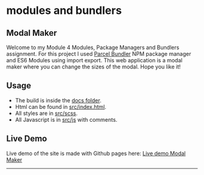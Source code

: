 # modules and bundlers
## Modal Maker

Welcome to my Module 4 Modules, Package Managers and Bundlers assignment. 
For this project I used [Parcel Bundler](https://parceljs.org/) NPM package manager and ES6 Modules using import export.
This web application is a modal maker where you can change the sizes of the modal.
Hope you like it!

## Usage

+ The build is inside the [docs folder](/docs).
+ Html can be found in [src/index.html](src/index.html).
+ All styles are in [src/scss](src/scss).
+ All Javascript is in [src/js](src/js) with comments.

## Live Demo

Live demo of the site is made with Github pages here: [Live demo Modal Maker](https://iriselva.github.io/modules-bundlers/)

---
